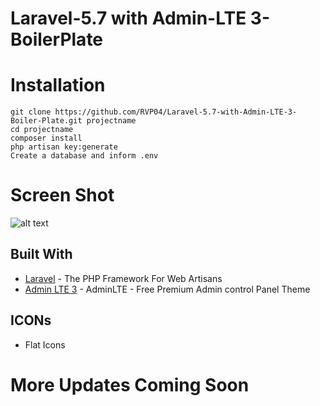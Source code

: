 # Laravel-5.7 with Admin-LTE 3-BoilerPlate

# Installation
```
git clone https://github.com/RVP04/Laravel-5.7-with-Admin-LTE-3-Boiler-Plate.git projectname
cd projectname
composer install
php artisan key:generate
Create a database and inform .env
```
# Screen Shot
![alt text](https://i.imgrpost.com/imgr/2018/08/18/demo.png)

## Built With

* [Laravel](https://laravel.com/) - The PHP Framework For Web Artisans
* [Admin LTE 3](https://github.com/almasaeed2010/AdminLTE) - AdminLTE - Free Premium Admin control Panel Theme

## ICONs 

* Flat Icons

# More Updates Coming Soon
